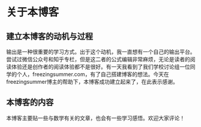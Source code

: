 # 关于本博客
## 建立本博客的动机与过程
  输出是一种很重要的学习方式。出于这个动机，我一直想有一个自己的输出平台。尝试过微信公众号和知乎专栏，但是这二者的公式编辑非常麻烦，无论是读者的阅读体验还是创作者的阅读体验都不是很好。有一天我看到了我们学校讨论组一位同学的个人，freezingsummer.com，有了自己搭建博客的想法。今天在freezingsummer博主的帮助下，本博客成功建立起来了，在此表示感谢。
  ## 本博客的内容
本博客主要贴一些与数学有关的文章，也会有一些学习感悟。欢迎大家评论！
